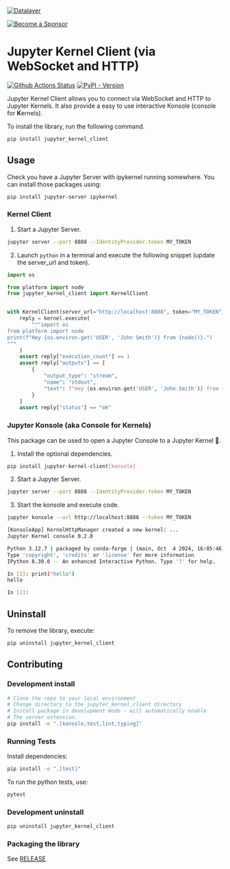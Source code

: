 <!--
  ~ Copyright (c) 2023-2024 Datalayer, Inc.
  ~
  ~ BSD 3-Clause License
-->

[![Datalayer](https://assets.datalayer.tech/datalayer-25.svg)](https://datalayer.io)

[![Become a Sponsor](https://img.shields.io/static/v1?label=Become%20a%20Sponsor&message=%E2%9D%A4&logo=GitHub&style=flat&color=1ABC9C)](https://github.com/sponsors/datalayer)

# Jupyter Kernel Client (via WebSocket and HTTP)

[![Github Actions Status](https://github.com/datalayer/jupyter-kernel-client/workflows/Build/badge.svg)](https://github.com/datalayer/jupyter-kernel-client/actions/workflows/build.yml)
[![PyPI - Version](https://img.shields.io/pypi/v/jupyter-kernel-client)](https://pypi.org/project/jupyter-kernel-client)

Jupyter Kernel Client allows you to connect via WebSocket and HTTP to Jupyter Kernels. It also provide a easy to use interactive Konsole (console for **K**ernels).

To install the library, run the following command.

```sh
pip install jupyter_kernel_client
```

## Usage

Check you have a Jupyter Server with ipykernel running somewhere. You can install those packages using:

```sh
pip install jupyter-server ipykernel
```

### Kernel Client

1. Start a Jupyter Server.

```sh
jupyter server --port 8888 --IdentityProvider.token MY_TOKEN
```

2. Launch `python` in a terminal and execute the following snippet (update the server_url and token).

```py
import os

from platform import node
from jupyter_kernel_client import KernelClient


with KernelClient(server_url="http://localhost:8888", token="MY_TOKEN") as kernel:
    reply = kernel.execute(
        """import os
from platform import node
print(f"Hey {os.environ.get('USER', 'John Smith')} from {node()}.")
"""
    )
    assert reply["execution_count"] == 1
    assert reply["outputs"] == [
        {
            "output_type": "stream",
            "name": "stdout",
            "text": f"Hey {os.environ.get('USER', 'John Smith')} from {node()}.\n",
        }
    ]
    assert reply["status"] == "ok"
```

### Jupyter Konsole (aka Console for Kernels)

This package can be used to open a Jupyter Console to a Jupyter Kernel 🐣.

1. Install the optional dependencies.

```sh
pip install jupyter-kernel-client[konsole]
```

2. Start a Jupyter Server.

```sh
jupyter server --port 8888 --IdentityProvider.token MY_TOKEN
```

3. Start the konsole and execute code.

```sh
jupyter konsole --url http://localhost:8888 --token MY_TOKEN
```

```sh
[KonsoleApp] KernelHttpManager created a new kernel: ...
Jupyter Kernel console 0.2.0

Python 3.12.7 | packaged by conda-forge | (main, Oct  4 2024, 16:05:46) [GCC 13.3.0]
Type 'copyright', 'credits' or 'license' for more information
IPython 8.30.0 -- An enhanced Interactive Python. Type '?' for help.

In [1]: print("hello")
hello

In [2]:
```

## Uninstall

To remove the library, execute:

```sh
pip uninstall jupyter_kernel_client
```

## Contributing

### Development install

```sh
# Clone the repo to your local environment
# Change directory to the jupyter_kernel_client directory
# Install package in development mode - will automatically enable
# The server extension.
pip install -e ".[konsole,test,lint,typing]"
```

### Running Tests

Install dependencies:

```sh
pip install -e ".[test]"
```

To run the python tests, use:

```sh
pytest
```

### Development uninstall

```sh
pip uninstall jupyter_kernel_client
```

### Packaging the library

See [RELEASE](RELEASE.md)
